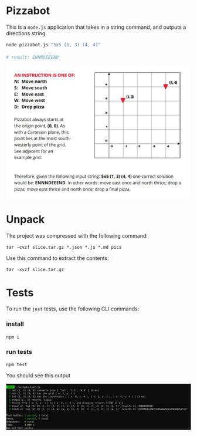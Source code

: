 # Pizzabot

This is a `node.js` application that takes in a string command, and outputs a directions string.

```bash
node pizzabot.js "5x5 (1, 3) (4, 4)"

# result: ENNNDEEEND
```

![Pizzabot](./pics/slice_pizzabot.jpg)

# Unpack

The project was compressed with the following command:

```
tar -cvzf slice.tar.gz *.json *.js *.md pics
```

Use this command to extract the contents:

```
tar -xvzf slice.tar.gz
```

# Tests

To run the `jest` tests, use the following CLI commands:

### install

```
npm i
```

### run tests

```
npm test
```

You should see this output

![Pizzabot](./pics/pizzabot_tests.jpg)
